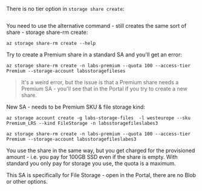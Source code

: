 There is no tier option in `storage share create`:

```
```

You need to use the alternative command - still creates the same sort of share - storage share-rm create:

```
az storage share-rm create --help
```

Try to create a Premium share in a standard SA and you'll get an error:

```
az storage share-rm create -n labs-premium --quota 100 --access-tier Premium --storage-account labsstoragefileses
```

> It's a weird error, but the issue is that a Premium share needs a Premium SA - you'll see that in the Portal if you try to create a new share.

New SA - needs to be Premium SKU & file storage kind:

```
az storage account create -g labs-storage-files  -l westeurope --sku Premium_LRS --kind FileStorage -n labsstoragefileslabes3

az storage share-rm create -n labs-premium --quota 100 --access-tier Premium --storage-account labsstoragefileslabes3
```

You use the share in the same way, but you get charged for the provisioned amount - i.e. you pay for 100GB SSD even if the share is empty. With standard you only pay for storage you use, the quota is a maximum.

This SA is specifically for File Storage - open in the Portal, there are no Blob or other options.

